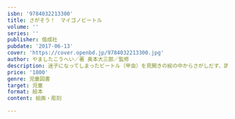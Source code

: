 ```yaml
---
isbn: '9784032213300'
title: さがそう！　マイゴノビートル
volume: ''
series: ''
publisher: 偕成社
pubdate: '2017-06-13'
cover: 'https://cover.openbd.jp/9784032213300.jpg'
author: やましたこうへい／著 奥本大三郎／監修
description: 迷子になってしまったビートル（甲虫）を見開きの絵の中からさがしだす、読んで遊べる絵本。世界中の甲虫が４００種類以上勢ぞろい。
price: '1800'
genre: 児童図書
target: 児童
format: 絵本
content: 絵画・彫刻

---
```

